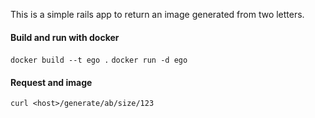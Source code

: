 This is a simple rails app to return an image generated from two letters.

#### Build and run with docker

`docker build --t ego .`
`docker run -d ego`

#### Request and image

`curl <host>/generate/ab/size/123`
